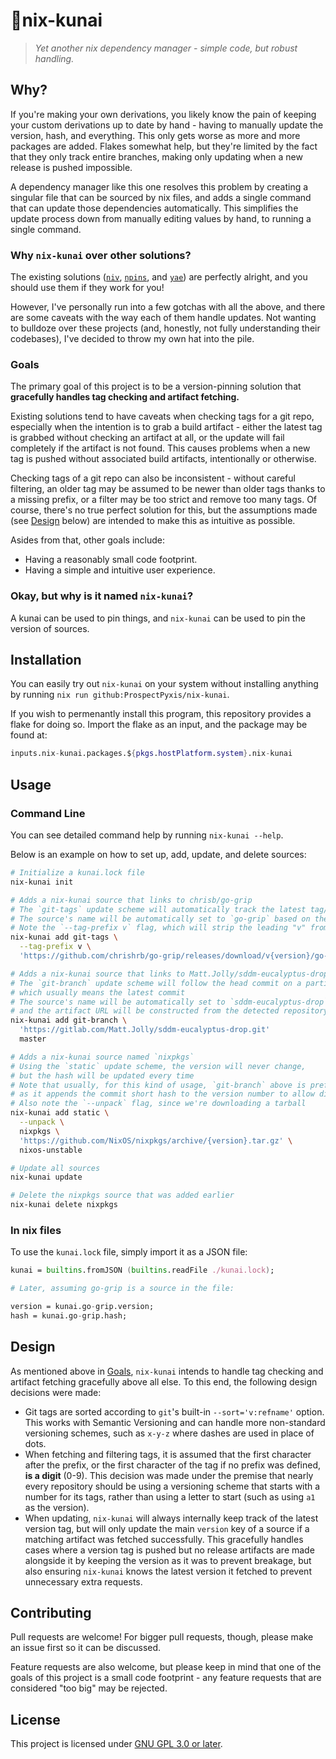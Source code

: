 # 📍nix-kunai

> *Yet another nix dependency manager - simple code, but robust handling.*

## Why?

If you're making your own derivations,
you likely know the pain of keeping your custom derivations up to date by hand -
having to manually update the version, hash, and everything.
This only gets worse as more and more packages are added.
Flakes somewhat help,
but they're limited by the fact that they only track entire branches,
making only updating when a new release is pushed impossible.

A dependency manager like this one resolves this problem
by creating a singular file that can be sourced by nix files,
and adds a single command that can update those dependencies automatically.
This simplifies the update process down from manually editing values by hand,
to running a single command.

### Why `nix-kunai` over other solutions?

The existing solutions
([`niv`](https://github.com/nmattia/niv),
[`npins`](https://github.com/andir/npins),
and [`yae`](https://github.com/Fuwn/yae))
are perfectly alright,
and you should use them if they work for you!

However, I've personally run into a few gotchas with all the above,
and there are some caveats with the way each of them handle updates.
Not wanting to bulldoze over these projects
(and, honestly, not fully understanding their codebases),
I've decided to throw my own hat into the pile.

### Goals

The primary goal of this project is to be a version-pinning solution
that **gracefully handles tag checking and artifact fetching.**

Existing solutions tend to have caveats when checking tags for a git repo,
especially when the intention is to grab a build artifact -
either the latest tag is grabbed without checking an artifact at all,
or the update will fail completely if the artifact is not found.
This causes problems when a new tag is pushed without associated build artifacts,
intentionally or otherwise.

Checking tags of a git repo can also be inconsistent -
without careful filtering,
an older tag may be assumed to be newer than older tags thanks to a missing prefix,
or a filter may be too strict and remove too many tags.
Of course, there's no true perfect solution for this,
but the assumptions made (see [Design](#design) below)
are intended to make this as intuitive as possible.

Asides from that, other goals include:

- Having a reasonably small code footprint.
- Having a simple and intuitive user experience.

### Okay, but why is it named `nix-kunai`?

A kunai can be used to pin things,
and `nix-kunai` can be used to pin the version of sources.

## Installation

You can easily try out `nix-kunai` on your system without installing anything
by running `nix run github:ProspectPyxis/nix-kunai`.

If you wish to permenantly install this program,
this repository provides a flake for doing so.
Import the flake as an input, and the package may be found at:
```nix
inputs.nix-kunai.packages.${pkgs.hostPlatform.system}.nix-kunai
```

## Usage

### Command Line

You can see detailed command help by running `nix-kunai --help`.

Below is an example on how to set up, add, update, and delete sources:

```sh
# Initialize a kunai.lock file
nix-kunai init

# Adds a nix-kunai source that links to chrisb/go-grip
# The `git-tags` update scheme will automatically track the latest tag/release available at the repo
# The source's name will be automatically set to `go-grip` based on the repository name
# Note the `--tag-prefix v` flag, which will strip the leading "v" from fetched tags
nix-kunai add git-tags \
  --tag-prefix v \
  'https://github.com/chrishrb/go-grip/releases/download/v{version}/go-grip-v{version}-linux-amd64.tar.gz'

# Adds a nix-kunai source that links to Matt.Jolly/sddm-eucalyptus-drop on GitLab
# The `git-branch` update scheme will follow the head commit on a particular branch in a repo,
# which usually means the latest commit
# The source's name will be automatically set to `sddm-eucalyptus-drop` based on the repository name,
# and the artifact URL will be constructed from the detected repository provider - in this case, GitLab
nix-kunai add git-branch \
  'https://gitlab.com/Matt.Jolly/sddm-eucalyptus-drop.git'
  master

# Adds a nix-kunai source named `nixpkgs`
# Using the `static` update scheme, the version will never change,
# but the hash will be updated every time
# Note that usually, for this kind of usage, `git-branch` above is preferred,
# as it appends the commit short hash to the version number to allow differentiation
# Also note the `--unpack` flag, since we're downloading a tarball
nix-kunai add static \
  --unpack \
  nixpkgs \
  'https://github.com/NixOS/nixpkgs/archive/{version}.tar.gz' \
  nixos-unstable

# Update all sources
nix-kunai update

# Delete the nixpkgs source that was added earlier
nix-kunai delete nixpkgs
```

### In nix files

To use the `kunai.lock` file, simply import it as a JSON file:

```nix
kunai = builtins.fromJSON (builtins.readFile ./kunai.lock);

# Later, assuming go-grip is a source in the file:

version = kunai.go-grip.version;
hash = kunai.go-grip.hash;
```

## Design

As mentioned above in [Goals](#goals),
`nix-kunai` intends to handle tag checking and artifact fetching gracefully above all else.
To this end, the following design decisions were made:

- Git tags are sorted according to `git`'s built-in `--sort='v:refname'` option.
This works with Semantic Versioning and can handle more non-standard versioning schemes,
such as `x-y-z` where dashes are used in place of dots.
- When fetching and filtering tags,
it is assumed that the first character after the prefix,
or the first character of the tag if no prefix was defined,
**is a digit** (0-9).
This decision was made under the premise that nearly every repository
should be using a versioning scheme that starts with a number for its tags,
rather than using a letter to start (such as using `a1` as the version).
- When updating, `nix-kunai` will always internally keep track of the latest version tag,
but will only update the main `version` key of a source
if a matching artifact was fetched successfully.
This gracefully handles cases where a version tag is pushed
but no release artifacts are made alongside it
by keeping the version as it was to prevent breakage,
but also ensuring `nix-kunai` knows the latest version it fetched
to prevent unnecessary extra requests.

## Contributing

Pull requests are welcome!
For bigger pull requests, though, please make an issue first so it can be discussed.

Feature requests are also welcome,
but please keep in mind that one of the goals of this project is a small code footprint -
any feature requests that are considered "too big" may be rejected.

## License

This project is licensed under [GNU GPL 3.0 or later](LICENSE.md).
